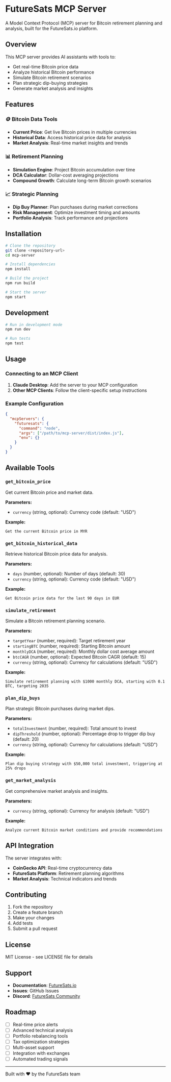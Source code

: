 # FutureSats MCP Server

A Model Context Protocol (MCP) server for Bitcoin retirement planning and analysis, built for the FutureSats.io platform.

## Overview

This MCP server provides AI assistants with tools to:
- Get real-time Bitcoin price data
- Analyze historical Bitcoin performance
- Simulate Bitcoin retirement scenarios
- Plan strategic dip-buying strategies
- Generate market analysis and insights

## Features

### 🪙 Bitcoin Data Tools
- **Current Price**: Get live Bitcoin prices in multiple currencies
- **Historical Data**: Access historical price data for analysis
- **Market Analysis**: Real-time market insights and trends

### 📊 Retirement Planning
- **Simulation Engine**: Project Bitcoin accumulation over time
- **DCA Calculator**: Dollar-cost averaging projections
- **Compound Growth**: Calculate long-term Bitcoin growth scenarios

### 📈 Strategic Planning
- **Dip Buy Planner**: Plan purchases during market corrections
- **Risk Management**: Optimize investment timing and amounts
- **Portfolio Analysis**: Track performance and projections

## Installation

```bash
# Clone the repository
git clone <repository-url>
cd mcp-server

# Install dependencies
npm install

# Build the project
npm run build

# Start the server
npm start
```

## Development

```bash
# Run in development mode
npm run dev

# Run tests
npm test
```

## Usage

### Connecting to an MCP Client

1. **Claude Desktop**: Add the server to your MCP configuration
2. **Other MCP Clients**: Follow the client-specific setup instructions

### Example Configuration

```json
{
  "mcpServers": {
    "futuresats": {
      "command": "node",
      "args": ["/path/to/mcp-server/dist/index.js"],
      "env": {}
    }
  }
}
```

## Available Tools

### `get_bitcoin_price`
Get current Bitcoin price and market data.

**Parameters:**
- `currency` (string, optional): Currency code (default: "USD")

**Example:**
```
Get the current Bitcoin price in MYR
```

### `get_bitcoin_historical_data`
Retrieve historical Bitcoin price data for analysis.

**Parameters:**
- `days` (number, optional): Number of days (default: 30)
- `currency` (string, optional): Currency code (default: "USD")

**Example:**
```
Get Bitcoin price data for the last 90 days in EUR
```

### `simulate_retirement`
Simulate a Bitcoin retirement planning scenario.

**Parameters:**
- `targetYear` (number, required): Target retirement year
- `startingBTC` (number, required): Starting Bitcoin amount
- `monthlyDCA` (number, required): Monthly dollar cost average amount
- `btcCAGR` (number, optional): Expected Bitcoin CAGR (default: 15)
- `currency` (string, optional): Currency for calculations (default: "USD")

**Example:**
```
Simulate retirement planning with $1000 monthly DCA, starting with 0.1 BTC, targeting 2035
```

### `plan_dip_buys`
Plan strategic Bitcoin purchases during market dips.

**Parameters:**
- `totalInvestment` (number, required): Total amount to invest
- `dipThreshold` (number, optional): Percentage drop to trigger dip buy (default: 20)
- `currency` (string, optional): Currency for calculations (default: "USD")

**Example:**
```
Plan dip buying strategy with $50,000 total investment, triggering at 25% drops
```

### `get_market_analysis`
Get comprehensive market analysis and insights.

**Parameters:**
- `currency` (string, optional): Currency for analysis (default: "USD")

**Example:**
```
Analyze current Bitcoin market conditions and provide recommendations
```

## API Integration

The server integrates with:
- **CoinGecko API**: Real-time cryptocurrency data
- **FutureSats Platform**: Retirement planning algorithms
- **Market Analysis**: Technical indicators and trends

## Contributing

1. Fork the repository
2. Create a feature branch
3. Make your changes
4. Add tests
5. Submit a pull request

## License

MIT License - see LICENSE file for details

## Support

- **Documentation**: [FutureSats.io](https://futuresats.io)
- **Issues**: GitHub Issues
- **Discord**: [FutureSats Community](https://discord.gg/futuresats)

## Roadmap

- [ ] Real-time price alerts
- [ ] Advanced technical analysis
- [ ] Portfolio rebalancing tools
- [ ] Tax optimization strategies
- [ ] Multi-asset support
- [ ] Integration with exchanges
- [ ] Automated trading signals

---

Built with ❤️ by the FutureSats team 